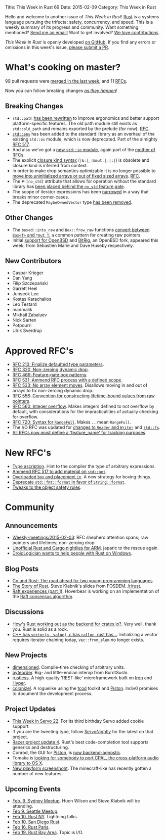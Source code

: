 Title: This Week in Rust 69
Date: 2015-02-09
Category: This Week in Rust

Hello and welcome to another issue of *This Week in Rust*!
[Rust](http://rust-lang.org) is a systems language pursuing the trifecta:
safety, concurrency, and speed. This is a weekly summary of its progress and
community. Want something mentioned? [Send me an
email!](mailto:corey@octayn.net?subject=This%20Week%20in%20Rust%20Suggestion)
Want to get involved? [We love
contributions](https://github.com/rust-lang/rust/wiki/Note-guide-for-new-contributors).

*This Week in Rust* is openly developed [on GitHub](https://github.com/cmr/this-week-in-rust).
If you find any errors or omissions in this week's issue, [please submit a PR](https://github.com/cmr/this-week-in-rust/pulls).

# What's cooking on master?

99 pull requests were [merged in the last week][merged], and 11 [RFCs][rfcs].

[merged]: https://github.com/rust-lang/rust/pulls?q=is%3Apr+is%3Amerged+merged%3A2015-02-02..2015-02-08
[rfcs]: https://github.com/rust-lang/rfcs/pulls?q=is%3Apr+is%3Amerged+merged%3A2015-02-02..2015-02-08

Now you can follow breaking changes *[as they happen][BitRust]*!

[BitRust]: http://bitrust.octarineparrot.com/

## Breaking Changes

* `std::path` [has been rewritten][path] to improve ergonomics and
  better support platform-specific features. The old path module still
  exists as `std::old_path` and remains exported by the prelude (for
  now). [RFC][path-rfc].
* [`std::env`][env] has been added to the standard library as an
  overhaul of the existing `std::os` module, which is now
  deprecated. Part of the almighty [RFC 517][env-rfc].
* And also we've got a [new `std::io` module][io], again part of
  the [mother of RFCs][io-rfc].
* The explicit [closure kind syntax][close] (`|&:|`, `|&mut:|`, `|:|`)
  is obsolete and closure kind is inferred from context.
* In order to make drop semantics optimizable it is no longer possible
  to [move into uninitialized arrays or out of fixed sized
  arrays][array]. [RFC][array-rfc].
* The `#![no_std]` attribute that allows for operation without the
  standard library has [been placed behind the `no_std` feature
  gate][no_std].
* The scope of iterator expressions has been [narrowed][scope] in a
  way that breaks minor corner-cases.
* The deprecated `MaybeOwnedVector` type [has been removed][maybe].

[path]: https://github.com/rust-lang/rust/pull/21759
[path-rfc]: https://github.com/rust-lang/rfcs/blob/master/text/0474-path-reform.md
[env]: https://github.com/rust-lang/rust/pull/21787
[env-rfc]: https://github.com/rust-lang/rfcs/blob/master/text/0517-io-os-reform.md#stdenv
[io]: https://github.com/rust-lang/rust/pull/21835
[io-rfc]: https://github.com/rust-lang/rfcs/blob/master/text/0517-io-os-reform.md
[close]: https://github.com/rust-lang/rust/pull/21843
[array]: https://github.com/rust-lang/rust/pull/21971
[array-rfc]: https://github.com/rust-lang/rfcs/blob/master/text/0533-no-array-elem-moves.md
[scope]: https://github.com/rust-lang/rust/pull/21984
[no_std]: https://github.com/rust-lang/rust/pull/21988
[maybe]: https://github.com/rust-lang/rust/pull/22009

## Other Changes

* The `boxed::into_raw` and `Box::frow_raw` functions [convert between
  `Box<T>` and `*mut T`][boxraw], a common pattern for creating raw
  pointers.
* Initial [support for OpenBSD][openbsd] and [BitRig][bitrig], an OpenBSD fork,
  appeared this week, from Sébastien Marie and Dave Huseby respectively.

[boxraw]: https://github.com/rust-lang/rust/pull/21318
[openbsd]: https://github.com/rust-lang/rust/pull/21754
[bitrig]: https://github.com/rust-lang/rust/pull/21959

## New Contributors

* Caspar Krieger
* Dan Yang
* Filip Szczepański
* Garrett Heel
* Junseok Lee
* Kostas Karachalios
* Leo Testard
* madmalik
* Mikhail Zabaluev
* Nick Sarten
* Potpourri
* Ulrik Sverdrup

# Approved RFC's

* [RFC 213: Finalize defaulted type parameters][rfc-213].
* [RFC 320: Non-zeroing dynamic drop][rfc-320].
* [RFC 469: Feature-gate box patterns][rfc-469].
* [RFC 531: Ammend RFC process with a defined scope][rfc-531].
* [RFC 533: No array element moves][rfc-533]. Disallows moving in and
  out of arrays to fix non-zeroing dynamic drop.
* [RFC 556: Convention for constructing lifetime-bound values from raw
  pointers][rfc-556].
* [RFC 560: Integer overflow][rfc-560]. Makes integers defined to not
  overflow by default, with considerations for the impracticalities of
  actually checking for overflow.
* [RFC 720: Syntax for `RangeFull`][rfc-720]. Makes `..` mean
  `RangeFull`.
* The I/O RFC was updated for [changes to `Reader` and `Writer`][io]
  and [`std::fs`][fs].
* [All RFCs now must define a 'feature_name' for tracking
  purposes][feat].

[rfc-213]: https://github.com/rust-lang/rfcs/blob/master/text/0213-defaulted-type-params.md
[rfc-320]: https://github.com/rust-lang/rfcs/blob/master/text/0320-nonzeroing-dynamic-drop.md
[rfc-469]: https://github.com/rust-lang/rfcs/blob/master/text/0469-feature-gate-box-patterns.md
[rfc-531]: https://github.com/rust-lang/rfcs/blob/master/text/0531-define-rfc-scope.md
[rfc-533]: https://github.com/rust-lang/rfcs/blob/master/text/0533-no-array-elem-moves.md
[rfc-556]: https://github.com/rust-lang/rfcs/blob/master/text/0556-raw-lifetime.md
[rfc-560]: https://github.com/rust-lang/rfcs/blob/master/text/0560-integer-overflow.md
[io]: https://github.com/rust-lang/rfcs/pull/576
[rfc-720]: https://github.com/rust-lang/rfcs/pull/702
[fs]: https://github.com/rust-lang/rfcs/pull/739
[feat]: https://github.com/rust-lang/rfcs/pull/815

# New RFC's

* [Type ascription][asc]. Hint to the compiler the type of arbitrary
  expressions.
* [Ammend RFC 517 to add material on `std::net`][net].
* [Overloaded `box` and placement `in`][in]. A new strategy for boxing
  things.
* [Deprecate `std::fmt::format` in favor of `String::format`][fmt].
* [Tweaks to the object safety rules][obj].

[asc]: https://github.com/rust-lang/rfcs/pull/803
[net]: https://github.com/rust-lang/rfcs/pull/807
[in]: https://github.com/rust-lang/rfcs/pull/809
[fmt]: https://github.com/rust-lang/rfcs/pull/810
[obj]: https://github.com/rust-lang/rfcs/pull/817

# Community

## Announcements

* [Weekly-meetings/2015-02-03][mtg]: RFC shepherd attention spans; raw
  pointers and lifetimes; non-zeroing drop
* [Unofficial Rust and Cargo nightlies for ARM][arm]. japaric to the
  rescue again.
* [DroidLogician wants to help people with Rust on
  Windows][droid].

[mtg]: https://github.com/rust-lang/meeting-minutes/blob/master/weekly-meetings/2015-02-03.md
[droid]: https://www.reddit.com/r/rust/comments/2ut9r7/need_something_tested_on_windows_or_cant_figure/
[arm]: https://www.reddit.com/r/rust/comments/2v3xin/unofficial_rust_and_cargo_nightlies_for_arm_again/

## Blog Posts

* [Go and Rust: The road ahead for two young programming languages][gorust]
* [The Story of Rust][story]. Steve Klabnik's slides from
  FOSDEM. [/r/rust][story-r-rust].
* [Raft experiences (part 1)][raft-rs]. Hoverbear is working on an
  implementation of the [Raft consensus algorithm][raft].

[gorust]: http://www.infoworld.com/article/2877924/application-development/go-rust-road-ahead-young-programming-languages.html
[story]: http://www.steveklabnik.com/fosdem2015/
[story-r-rust]: https://www.reddit.com/r/rust/comments/2uppko/the_story_of_rust/
[raft-rs]: http://www.hoverbear.org/2015/02/05/raft-update-1/
[raft]: https://duckduckgo.com/l/?kh=-1&uddg=https%3A%2F%2Fraftconsensus.github.io%2F

## Discussions

* [How's Rust working out as the backend for crates.io?][crates]. Very
  well, thank you. Rust is solid as a rock.
* [C++ has `vector(n, value)`, c has `calloc`, rust
  has...][calloc]. Initializing a vector requires iterator chaining
  today, `Vec::from_elem` no longer exists.

[crates]: https://www.reddit.com/r/rust/comments/2v1fe3/hows_rust_working_out_as_the_backend_for_cratesio/
[calloc]: http://users.rust-lang.org/t/c-has-vector-n-value-c-has-calloc-rust-has-uh/146

## New Projects

* [dimensioned]. Compile-time checking of arbitrary units.
* [byteorder]. Big- and little-endian interop from BurntSushi.
* [rustless]. A high-quality 'REST-like' microframework built on
  [Iron] and [Hyper].
* [colonize!][colonize]. A roguelike using the [tcod] toolkit and
  [Piston]. Indiv0 promises to document the development process.

[dimensioned]: https://www.reddit.com/r/rust/comments/2uuwsx/introducing_dimensioned_a_library_for_compiletime/
[byteorder]: https://github.com/BurntSushi/byteorder
[rustless]: https://github.com/rustless/rustless
[Iron]: https://github.com/iron/iron
[Hyper]: https://github.com/hyperium/hyper
[colonize]: https://www.reddit.com/r/rust_gamedev/comments/2ue5re/announcing_colonize/
[tcod]: https://github.com/tomassedovic/tcod-rs
[Piston]: https://github.com/PistonDevelopers/piston

## Project Updates

* [This Week in Servo 22][twis]. For its third birthday Servo added
  cookie support.
* If you are the tweeting type, follow [ServoNightly] for the latest
  on that project.
* [Racer project update 4][racer]. Rust's best code-completion tool
  supports generics and destructuring.
* Conrod, the GUI for [Piston], is [now backend-agnostic][conrod].
* Tomaka is [looking for somebody to port CPAL, the cross-platform
  audio library to OS X][cpal].
* [New playform screenshoht][playform]. The minecraft-like has
  recently gotten a number of new features.

[twis]: https://www.reddit.com/r/rust/comments/2ut3qo/this_week_in_servo_22/
[ServoNightly]: https://twitter.com/ServoNightly
[racer]: http://phildawes.net/blog/2015/02/02/racer4/
[conrod]: https://www.reddit.com/r/rust_gamedev/comments/2u6op6/conrod_the_immediate_mode_ui_for_piston_is_now/
[cpal]: https://www.reddit.com/r/rust_gamedev/comments/2t7xtf/help_cpal_crossplatform_audio_library_get_osx/
[Piston]: https://github.com/PistonDevelopers/piston
[playform]: https://www.reddit.com/r/rust_gamedev/comments/2uxijy/new_playform_screenshot/

## Upcoming Events

* [Feb. 9. Sydney Meetup][syd]. Huon Wilson and Steve Klabnik will be
  attending.
* [Feb 9. Seattle Meetup][seattle].
* [Feb 10. Rust NY][ny]. Lightning talks.
* [Feb 10. San Diego Rust][sd].
* [Feb 16. Rust Paris][paris].
* [Feb 19. Rust Bay Area][sf]. Topic is I/O.

[syd]: http://www.meetup.com/Rust-Sydney/events/220100853/
[seattle]: https://www.eventbrite.com/e/mozilla-rust-seattle-meetup-tickets-12222326307?aff=erelexporg
[ny]: http://www.meetup.com/RustNY/events/220177697/
[sd]: www.meetup.com/San-Diego-Rust/events/220153428/
[paris]: http://www.meetup.com/Rust-Paris
[sf]: http://www.meetup.com/Rust-Bay-Area/events/219697152/
